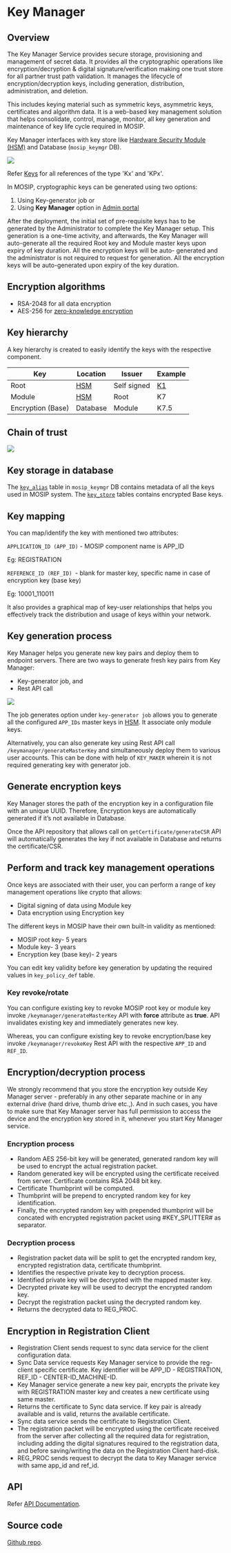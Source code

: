 # Key Manager

## Overview 
The Key Manager Service provides secure storage, provisioning and management of secret data. It provides all the cryptographic operations like encryption/decryption & digital signature/verification making one trust store for all partner trust path validation. It manages the lifecycle of encryption/decryption keys, including generation, distribution, administration, and deletion.

This includes keying material such as symmetric keys, asymmetric keys, certificates and algorithm data.  It is a web-based key management solution that helps consolidate, control, manage, monitor, all key generation and maintenance of key life cycle required in MOSIP. 

Key Manager interfaces with key store like [Hardware Security Module (HSM)](hsm.md) and Database (`mosip_keymgr` DB).

![](_images/keymanager-hsm-integration.png)

Refer [Keys](keys.md) for all references of the type 'Kx' and 'KPx'.

In MOSIP, cryptographic keys can be generated using two options:
1. Using Key-generator job or
2. Using **Key Manager** option in [Admin portal](admin-portal-user-guide.md#key-manager)

After the deployment, the initial set of pre-requisite keys has to be generated by the Administrator to complete the Key Manager setup. This generation is a one-time activity, and afterwards, the Key Manager will auto-generate all the required Root key and Module master keys upon expiry of key duration. All the encryption keys will be auto- generated and the administrator is not required to request for generation. All the encryption keys will be auto-generated upon expiry of the key duration. 

## Encryption algorithms
* RSA-2048 for all data encryption
* AES-256 for [zero-knowledge encryption](data-protection.md#zero-knowledge-encryption)

## Key hierarchy
A key hierarchy is created to easily identify the keys with the respective component.

|Key|Location|Issuer|Example|
|---|---|---|---|
|Root|[HSM](hsm.md)|Self signed|[K1](keys.md)|
|Module|[HSM](hsm.md)|Root|K7|
|Encryption (Base)|Database|Module|K7.5|

## Chain of trust

![](_images/keymanager-chain-of-trust.png)

## Key storage in database
The [`key_alias`](db_scripts/mosip_keymgr/ddl/keymgr-key_alias.sql) table in `mosip_keymgr` DB contains metadata of all the keys used in MOSIP system.  The [`key_store`](db_scripts/mosip_keymgr/ddl/keymgr-key_store.sql) tables contains encrypted Base keys.

## Key mapping 
You can map/identify the key with mentioned two attributes:

```APPLICATION_ID (APP_ID)``` -  MOSIP component name is APP_ID

Eg: REGISTRATION

```REFERENCE_ID (REF_ID) ```- blank for master key, specific name in case of encryption key (base key)

Eg: 10001_110011

It also provides a graphical map of key-user relationships that helps you effectively track the distribution and usage of keys within your network.

## Key generation process 
Key Manager helps you generate new key pairs and deploy them to endpoint servers. There are two ways to generate fresh key pairs from Key Manager:
*	Key-generator job, and
*	Rest API call

![](_images/keymanager-hsm-keygenerator.png)

The job generates option under ``` key-generator job ``` allows you to generate all the configured ```APP_IDs``` master keys in [HSM](hsm.md). It associate only module keys.

Alternatively, you can also generate key using Rest API call ```/keymanager/generateMasterKey``` and simultaneously deploy them to various user accounts. This can be done with help of ```KEY_MAKER``` wherein it is not required generating key with generator job.

## Generate encryption keys 
Key Manager stores the path of the encryption key in a configuration file with an unique UUID. Therefore, Encryption keys are automatically generated if it’s not available in Database. 

Once the API repository that allows call on ```getCertificate/generateCSR``` API will automatically generates the key if not available in Database and returns the certificate/CSR.

## Perform and track key management operations 
Once keys are associated with their user, you can perform a range of key management operations like crypto that allows:
* Digital signing of data using Module key
* Data encryption using Encryption key

The different keys in MOSIP have their own built-in validity as mentioned:
*	MOSIP root key- 5 years
*	Module key- 3 years
*	Encryption key (base key)- 2 years

You can edit key validity before key generation by updating the required values in ```key_policy_def``` table.

### Key revoke/rotate
You can configure existing key to revoke MOSIP root key or module key invoke ```/keymanager/generateMasterKey``` API with **force** attribute as **true**. API invalidates existing key and immediately generates new key.
 
Whereas, you can configure existing key to revoke encryption/base key invoke ```/keymanager/revokeKey``` Rest API with the respective ```APP_ID``` and ```REF_ID```.

## Encryption/decryption process
We strongly recommend that you store the encryption key outside Key Manager server - preferably in any other separate machine or in any external drive (hard drive, thumb drive etc.,). And in such cases, you have to make sure that Key Manager server has full permission to access the device and the encryption key stored in it, whenever you start Key Manager service.

### Encryption process 
*	Random AES 256-bit key will be generated, generated random key will be used to encrypt the actual registration packet.
*	Random generated key will be encrypted using the certificate received from server. Certificate contains RSA 2048 bit key.
*	Certificate Thumbprint will be computed.
*	Thumbprint will be prepend to encrypted random key for key identification.
*	Finally, the encrypted random key with prepended thumbprint will be concated with encrypted registration packet using #KEY_SPLITTER# as separator.

### Decryption process 
*	Registration packet data will be split to get the encrypted random key, encrypted registration data, certificate thumbprint.
*	Identifies the respective private key to decryption process.
*	Identified private key will be decrypted with the mapped master key.
*	Decrypted private key will be used to decrypt the encrypted random key.
*	Decrypt the registration packet using the decrypted random key.
*	Returns the decrypted data to REG_PROC.

## Encryption in Registration Client 
*	Registration Client sends request to sync data service for the client configuration data.
*	Sync Data service requests Key Manager service to provide the reg-client specific certificate. Key identifier will be APP_ID - REGISTRATION, REF_ID - CENTER-ID_MACHINE-ID.
*	Key Manager service generate a new key pair, encrypts the private key with REGISTRATION master key and creates a new certificate using same master. 
*	Returns the certificate to Sync data service. If key pair is already available and is valid, returns the available certificate.
*	Sync data service sends the certificate to Registration Client.
*	The registration packet will be encrypted using the certificate received from the server after collecting all the required data for registration, including adding the digital signatures required to the registration data, and before saving/writing the data on the Registration Client hard-disk.
*	REG_PROC sends request to decrypt the data to Key Manager service with same app_id and ref_id.

## API
Refer [API Documentation](https://mosip.github.io/documentation/1.2.0-rc2/1.2.0-rc2.html).

## Source code 
[Github repo](https://github.com/mosip/keymanager/tree/1.2.0-rc2).



